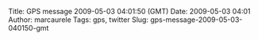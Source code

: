 Title: GPS message 2009-05-03 04:01:50 (GMT)
Date: 2009-05-03 04:01
Author: marcaurele
Tags: gps, twitter
Slug: gps-message-2009-05-03-040150-gmt

<!--break-->

<div class="gmap" id="gmap_20090502_210150">
</div>

